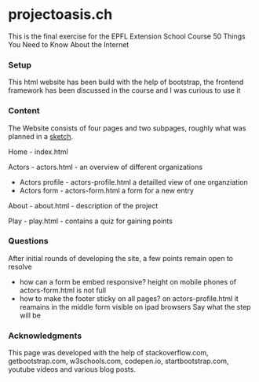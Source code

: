 # projectoasis.ch

This is the final exercise for the EPFL Extension School Course 50 Things You Need to Know About the Internet

### Setup

This html website has been build with the help of bootstrap, the frontend framework has been discussed in the course and I was curious to use it

### Content

The Website consists of four pages and two subpages, roughly what was planned in a [sketch](https://drive.google.com/file/d/1JkNzy-b-lrrX-hesqvckFq6GxJRRHcg6/view?usp=sharing).

Home - index.html

Actors - actors.html - an overview of different organizations
* Actors profile - actors-profile.html a detailled view of one organziation
* Actors form - actors-form.html a form for a new entry

About - about.html - description of the project

Play - play.html - contains a quiz for gaining points


### Questions

After initial rounds of developing the site, a few points remain open to resolve
* how can a form be embed responsive? height on mobile phones of actors-form.html is not full
* how to make the footer sticky on all pages? on actors-profile.html it reamains in the middle
form visible on ipad browsers
Say what the step will be

### Acknowledgments

This page was developed with the help of stackoverflow.com, getbootstrap.com, w3schools.com, codepen.io, startbootstrap.com, youtube videos and various blog posts.

